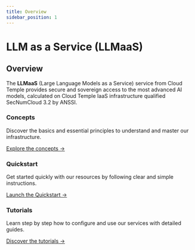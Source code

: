 ```yaml
---
title: Overview
sidebar_position: 1
---
```


# LLM as a Service (LLMaaS)

## Overview

The **LLMaaS** (Large Language Models as a Service) service from Cloud Temple provides secure and sovereign access to the most advanced AI models, calculated on Cloud Temple IaaS infrastructure qualified SecNumCloud 3.2 by ANSSI.

<div class="card-grid">
  <div class="card">
    <h3>Concepts</h3>
    <p>Discover the basics and essential principles to understand and master our infrastructure.</p>
    <a href="llmaas/concepts" class="card-link">Explore the concepts &rarr;</a>
  </div>
  <div class="card">
    <h3>Quickstart</h3>
    <p>Get started quickly with our resources by following clear and simple instructions.</p>
    <a href="llmaas/quickstart" class="card-link">Launch the Quickstart &rarr;</a>
  </div>
    <div class="card">
    <h3>Tutorials</h3>
    <p>Learn step by step how to configure and use our services with detailed guides.</p>
    <a href="llmaas/tutorials" class="card-link">Discover the tutorials &rarr;</a>
  </div>
</div>